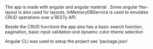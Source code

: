 

The app is made with angular and angular material . Some angular flex-layout is also used for layouts. InMemoryDBService is used to emulates CRUD operations over a RESTy API.

Beside the CRUD functions the app also has a basic search function, pagination, basic input validation and dynamic color-theme selection

Angular CLI was used to setup the project see 'package.json'
